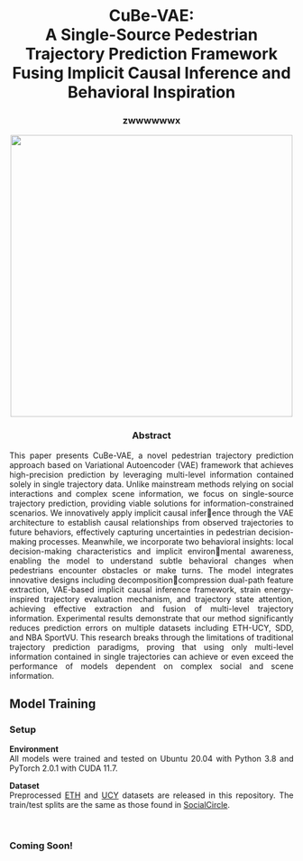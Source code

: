 <div align="center">
<h1> CuBe-VAE:<br> A Single-Source Pedestrian Trajectory Prediction
Framework <br> Fusing Implicit Causal Inference and Behavioral Inspiration </h1>
<h3>zwwwwwwx
</h3>


<image src="CuBe-VAE/img/CuBe-VAE.png" width="500">

</div>

<div align="center"> <h3> Abstract </h3>  </div>
<div align="justify">

This paper presents CuBe-VAE, a novel pedestrian trajectory prediction approach based on Variational
Autoencoder (VAE) framework that achieves high-precision prediction by leveraging multi-level
information contained solely in single trajectory data. Unlike mainstream methods relying on social
interactions and complex scene information, we focus on single-source trajectory prediction, providing
viable solutions for information-constrained scenarios. We innovatively apply implicit causal inference through the VAE architecture to establish causal relationships from observed trajectories to future
behaviors, effectively capturing uncertainties in pedestrian decision-making processes. Meanwhile,
we incorporate two behavioral insights: local decision-making characteristics and implicit environmental awareness, enabling the model to understand subtle behavioral changes when pedestrians
encounter obstacles or make turns. The model integrates innovative designs including decompositioncompression dual-path feature extraction, VAE-based implicit causal inference framework, strain
energy-inspired trajectory evaluation mechanism, and trajectory state attention, achieving effective
extraction and fusion of multi-level trajectory information. Experimental results demonstrate that
our method significantly reduces prediction errors on multiple datasets including ETH-UCY, SDD,
and NBA SportVU. This research breaks through the limitations of traditional trajectory prediction
paradigms, proving that using only multi-level information contained in single trajectories can achieve
or even exceed the performance of models dependent on complex social and scene information.</br>


## Model Training
### Setup
**Environment**
<br>All models were trained and tested on Ubuntu 20.04 with Python 3.8 and PyTorch 2.0.1 with CUDA 11.7.

**Dataset**
<br>Preprocessed [ETH](https://data.vision.ee.ethz.ch/cvl/aem/ewap_dataset_full.tgz) and [UCY](https://graphics.cs.ucy.ac.cy/research/downloads/crowd-data) datasets are released in this repository. 
The train/test splits are the same as those found in [SocialCircle](https://github.com/cocoon2wong/SocialCircle).


<br>

### Coming Soon!

<br>

